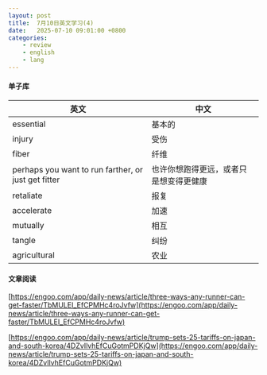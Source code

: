 ```yaml
---
layout: post
title:  7月10日英文学习(4)
date:   2025-07-10 09:01:00 +0800
categories: 
    - review
    - english
    - lang
---
```


#### 单子库

英文 | 中文
-- | --
essential | 基本的
injury | 受伤
fiber | 纤维
perhaps you want to run farther, or just get fitter | 也许你想跑得更远，或者只是想变得更健康
retaliate | 报复
accelerate | 加速
mutually | 相互
tangle | 纠纷
agricultural | 农业

#### 文章阅读

[https://engoo.com/app/daily-news/article/three-ways-any-runner-can-get-faster/TbMULEI_EfCPMHc4roJvfw](https://engoo.com/app/daily-news/article/three-ways-any-runner-can-get-faster/TbMULEI_EfCPMHc4roJvfw)

[https://engoo.com/app/daily-news/article/trump-sets-25-tariffs-on-japan-and-south-korea/4DZvIlvhEfCuGotmPDKjQw](https://engoo.com/app/daily-news/article/trump-sets-25-tariffs-on-japan-and-south-korea/4DZvIlvhEfCuGotmPDKjQw)